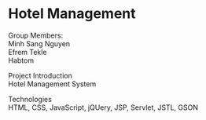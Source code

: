 # Hotel Management

Group Members:<br/>
Minh Sang Nguyen<br/>
Efrem Tekle<br/>
Habtom<br/>

Project Introduction<br/>
Hotel Management System<br/>

Technologies<br/>
HTML, CSS, JavaScript, jQUery, JSP, Servlet, JSTL, GSON
